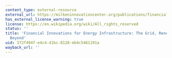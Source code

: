 ```yaml
---
content_type: external-resource
external_url: https://milkeninnovationcenter.org/publications/financial-innovations-for-infrastructure-finance-the-grid-renewables-and-beyond/
has_external_license_warning: true
license: https://en.wikipedia.org/wiki/All_rights_reserved
status: ''
title: 'Financial Innovations for Energy Infrastructure: The Grid, Renewables and
  Beyond'
uid: 372f494f-e4c4-41bc-8128-eb4c5461191a
wayback_url: ''
---
```

